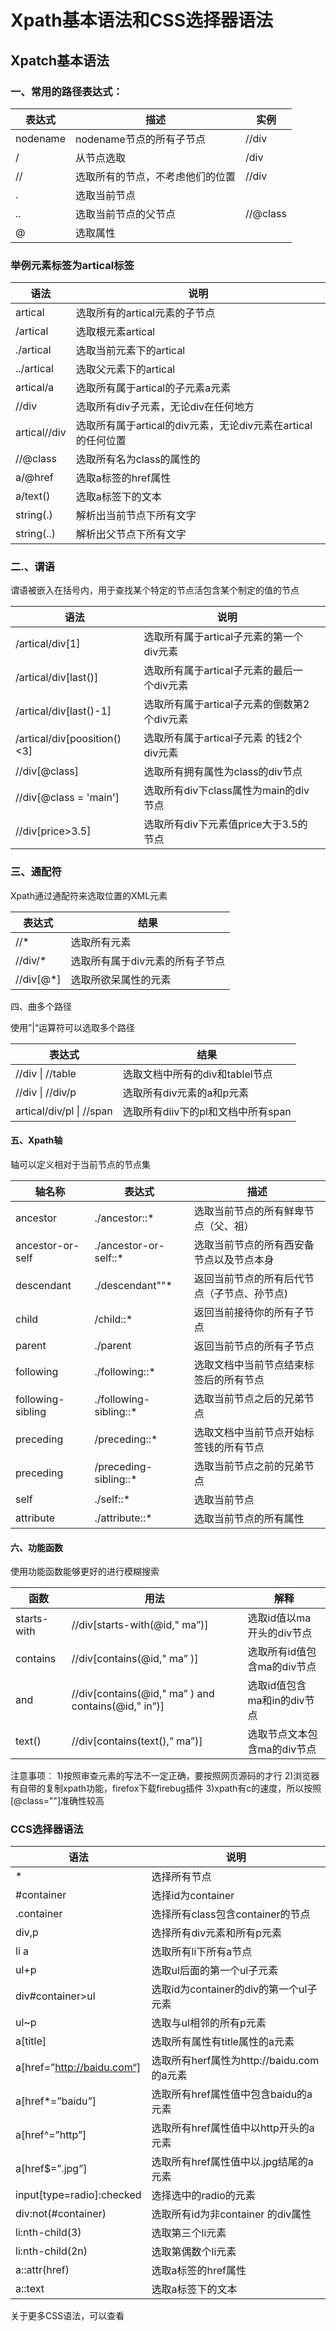 # Xpath基本语法和CSS选择器语法
 ##  Xpatch基本语法

 ###  一、常用的路径表达式：

| 表达式   | 描述                             | 实例     |
| -------- | -------------------------------- | -------- |
| nodename | nodename节点的所有子节点         | //div    |
| /        | 从节点选取                       | /div     |
| //       | 选取所有的节点，不考虑他们的位置 | //div    |
| .        | 选取当前节点                     |          |
| ..       | 选取当前节点的父节点             | //@class |
| @        | 选取属性                         |          |

###  举例元素标签为artical标签

| 语法         | 说明                                                         |
| ------------ | ------------------------------------------------------------ |
| artical      | 选取所有的artical元素的子节点                                |
| /artical     | 选取根元素artical                                            |
| ./artical    | 选取当前元素下的artical                                      |
| ../artical   | 选取父元素下的artical                                        |
| artical/a    | 选取所有属于artical的子元素a元素                             |
| //div        | 选取所有div子元素，无论div在任何地方                         |
| artical//div | 选取所有属于artical的div元素，无论div元素在artical的任何位置 |
| //@class     | 选取所有名为class的属性的                                    |
| a/@href      | 选取a标签的href属性                                          |
| a/text()     | 选取a标签下的文本                                            |
| string(.)    | 解析出当前节点下所有文字                                     |
| string(..)   | 解析出父节点下所有文字                                       |

###  二.、谓语

谓语被嵌入在括号内，用于查找某个特定的节点活包含某个制定的值的节点

| 语法                        | 说明                                        |      |
| --------------------------- | ------------------------------------------- | ---- |
| /artical/div[1]             | 选取所有属于artical子元素的第一个div元素    |      |
| /artical/div[last()]        | 选取所有属于artical子元素的最后一个div元素  |      |
| /artical/div[last()-1]      | 选取所有属于artical子元素的倒数第2个div元素 |      |
| /artical/div[poosition()<3] | 选取所有属于artical子元素 的钱2个div元素    |      |
| //div[@class]               | 选取所有拥有属性为class的div节点            |      |
| //div[@class = 'main']      | 选取所有div下class属性为main的div节点       |      |
| //div[price>3.5]            | 选取所有div下元素值price大于3.5的节点       |      |

###  三、通配符

Xpath通过通配符来选取位置的XML元素

| 表达式    | 结果                            |
| --------- | ------------------------------- |
| //*       | 选取所有元素                    |
| //div/*   | 选取所有属于div元素的所有子节点 |
| //div[@*] | 选取所欲呆属性的元素            |

四、曲多个路径

使用”|“运算符可以选取多个路径

| 表达式                   | 结果                               |
| ------------------------ | ---------------------------------- |
| //div \| //table         | 选取文档中所有的div和tablel节点    |
| //div \| //div/p         | 选取所有div元素的a和p元素          |
| artical/div/pl \| //span | 选取所有diiv下的pl和文档中所有span |

#### 五、Xpath轴

轴可以定义相对于当前节点的节点集

| 轴名称            | 表达式                 | 描述                                        |
| ----------------- | ---------------------- | ------------------------------------------- |
| ancestor          | ./ancestor::*          | 选取当前节点的所有鲜卑节点（父、祖）        |
| ancestor-or-self  | ./ancestor-or-self::*  | 选取当前节点的所有西安备节点以及节点本身    |
| descendant        | ./descendant""*        | 返回当前节点的所有后代节点（子节点、孙节点) |
| child             | /child::*              | 返回当前接待你的所有子节点                  |
| parent            | ./parent               | 返回当前节点的所有子节点                    |
| following         | ./following::*         | 选取文档中当前节点结束标签后的所有节点      |
| following-sibling | ./following-sibling::* | 选取当前节点之后的兄弟节点                  |
| preceding         | /preceding::*          | 选取文档中当前节点开始标签钱的所有节点      |
| preceding         | /preceding-sibling::*  | 选取当前节点之前的兄弟节点                  |
| self              | ./self::*              | 选取当前节点                                |
| attribute         | ./attribute::*         | 选取当前节点的所有属性                      |

#### 六、功能函数

使用功能函数能够更好的进行模糊搜索


| 函数 | 用法 | 解释 |
| ---- | ---- | ---- |
|starts-with|//div[starts-with(@id," ma”)]|选取id值以ma开头的div节点|
|contains|//div[contains(@id," ma” )]|选取所有id值包含ma的div节点|
|	and|//div[contains(@id," ma” ) and contains(@id," in”)]|选取id值包含ma和in的div节点 |
|text()|//div[contains(text(),” ma”)]|选取节点文本包含ma的div节点 |
注意事项：
1)按照审查元素的写法不一定正确，要按照网页源码的才行
2)浏览器有自带的复制xpath功能，firefox下载firebug插件
3)xpath有c的速度，所以按照[@class=""]准确性较高


### CCS选择器语法
|语法|说明|
|----|----|
|*|选择所有节点|
|#container|选择id为container|
|.container|选择所有class包含container的节点|
|div,p|选择所有div元素和所有p元素|
|li a|选取所有li下所有a节点|
|ul+p|选取ul后面的第一个ul子元素|
|div#container>ul|选取id为container的div的第一个ul子元素|
|ul~p|选取与ul相邻的所有p元素|
|a[title]|选取所有属性有title属性的a元素|
|a[href=”http://baidu.com“]|选取所有herf属性为http://baidu.com的a元素|
|a[href*=”baidu”]|选取所有href属性值中包含baidu的a元素|
|a[href^=”http”]|选取所有href属性值中以http开头的a元素|
|a[href$=”.jpg”]|选取所有href属性值中以.jpg结尾的a元素|
|input[type=radio]:checked|选择选中的radio的元素|
|div:not(#container)|选取所有id为非container 的div属性|
|li:nth-child(3)|选取第三个li元素|
|li:nth-child(2n)|选取第偶数个li元素|
|a::attr(href)|选取a标签的href属性|
|a::text|选取a标签下的文本|

关于更多CSS语法，可以查看
